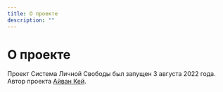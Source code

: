 ```yaml
---
title: О проекте
description: ""
---
```

# О проекте

Проект Система Личной Свободы был запущен 3 августа 2022 года. Автор проекта [Айван Кей](ivan-k).
